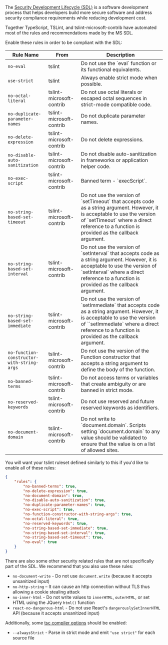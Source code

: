 The [Security Development Lifecycle (SDL)](https://www.microsoft.com/en-us/sdl/) is a software development process that helps developers build more secure software and address security compliance requirements while reducing development cost.

Together TypeScript, TSLint, and tslint-microsoft-contrib have automated most of the rules and recommendations made by the MS SDL.

Enable these rules in order to be compliant with the SDL:

<table>
    <thead>
    <tr>
        <th>Rule Name</th>
        <th>From</th>
        <th>Description</th>
    </tr>
    </thead>
    <tbody>
    <tr>
        <td><code>no-eval</code></td>
        <td>tslint</td>
        <td>Do not use the `eval` function or its functional equivalents.</td>
    </tr>
    <tr>
        <td><code>use-strict</code></td>
        <td>tslint</td>
        <td>Always enable strict mode when possible.</td>
    </tr>
    <tr>
        <td><code>no-octal-literal</code></td>
        <td>tslint-microsoft-contrib</td>
        <td>Do not use octal literals or escaped octal sequences in strict-mode compatible code.</td>
    </tr>
    <tr>
        <td><code>no-duplicate-parameter-names</code></td>
        <td>tslint-microsoft-contrib</td>
        <td>Do not duplicate parameter names.</td>
    </tr>
    <tr>
        <td><code>no-delete-expression</code></td>
        <td>tslint-microsoft-contrib</td>
        <td>Do not delete expressions.</td>
    </tr>
    <tr>
        <td><code>no-disable-auto-sanitization</code></td>
        <td>tslint-microsoft-contrib</td>
        <td>Do not disable auto-sanitization in frameworks or application helper code.</td>
    </tr>
    <tr>
        <td><code>no-exec-script</code></td>
        <td>tslint-microsoft-contrib</td>
        <td>Banned term - `execScript`.</td>
    </tr>
    <tr>
        <td><code>no-string-based-set-timeout</code></td>
        <td>tslint-microsoft-contrib</td>
        <td>Do not use the version of `setTimeout` that accepts code as a string argument. However, it is acceptable to use the version of `setTimeout` where a direct reference to a function is provided as the callback argument.</td>
    </tr>
    <tr>
        <td><code>no-string-based-set-interval</code></td>
        <td>tslint-microsoft-contrib</td>
        <td>Do not use the version of `setInterval` that accepts code as a string argument. However, it is acceptable to use the version of `setInterval` where a direct reference to a function is provided as the callback argument.</td>
    </tr>
    <tr>
        <td><code>no-string-based-set-immediate</code></td>
        <td>tslint-microsoft-contrib</td>
        <td>Do not use the version of `setImmediate` that accepts code as a string argument. However, it is acceptable to use the version of ``setImmediate` where a direct reference to a function is provided as the callback argument.</td>
    </tr>
    <tr>
        <td><code>no-function-constructor-with-string-args</code></td>
        <td>tslint-microsoft-contrib</td>
        <td>Do not use the version of the Function constructor that accepts a string argument to define the body of the function.</td>
    </tr>
    <tr>
        <td><code>no-banned-terms</code></td>
        <td>tslint-microsoft-contrib</td>
        <td>Do not access terms or variables that create ambiguity or are banned in strict mode.</td>
    </tr>
    <tr>
        <td><code>no-reserved-keywords</code></td>
        <td>tslint-microsoft-contrib</td>
        <td>Do not use reserved and future reserved keywords as identifiers.</td>
    </tr>
    <tr>
        <td><code>no-document-domain</code></td>
        <td>tslint-microsoft-contrib</td>
        <td>Do not write to `document.domain`. Scripts setting `document.domain` to any value should be validated to ensure that the value is on a list of allowed sites.</td>
    </tr>
    </tbody>
</table>

You will want your tslint ruleset defined similarly to this if you'd like to enable all of these rules:

```json
{
    "rules": {
        "no-banned-terms": true,
        "no-delete-expression": true,
        "no-document-domain": true,
        "no-disable-auto-sanitization": true,
        "no-duplicate-parameter-names": true,
        "no-exec-script": true,
        "no-function-constructor-with-string-args": true,
        "no-octal-literal": true,
        "no-reserved-keywords": true,
        "no-string-based-set-immediate": true,
        "no-string-based-set-interval": true,
        "no-string-based-set-timeout": true,
        "no-eval": true
    }
}
```

There are also some other security related rules that are not specifically part of the SDL. We recommend that you also use these rules:

-   `no-document-write` - Do not use `document.write` (because it accepts unsanitized input)
-   `no-http-string` – It can cause an http connection without TLS thus allowing a cookie stealing attack
-   `no-inner-html` - Do not write values to `innerHTML`, `outerHTML`, or set HTML using the JQuery `html()` function
-   `react-no-dangerous-html` - Do not use React's `dangerouslySetInnerHTML` API (because it accepts unsanitized input)

Additionally, some [tsc compiler options](https://www.typescriptlang.org/docs/handbook/compiler-options.html) should be enabled:

-   `--alwaysStrict` - Parse in strict mode and emit `"use strict"` for each source file
